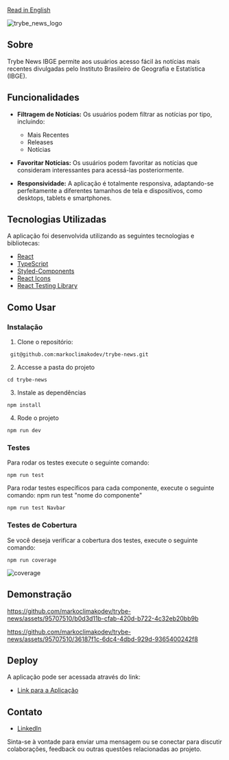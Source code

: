 [Read in English](/README.en.md)

![trybe_news_logo](https://github.com/markoclimakodev/trybe-news/assets/95707510/3abab91b-8f76-42a8-99ae-b1cc2f56ce59)

## Sobre 

Trybe News IBGE permite aos usuários acesso fácil às notícias mais recentes divulgadas pelo Instituto Brasileiro de Geografia e Estatística (IBGE).

## Funcionalidades

- **Filtragem de Notícias:** Os usuários podem filtrar as notícias por tipo, incluindo:
  - Mais Recentes
  - Releases
  - Notícias

- **Favoritar Notícias:** Os usuários podem favoritar as notícias que consideram interessantes para acessá-las posteriormente.

- **Responsividade:** A aplicação é totalmente responsiva, adaptando-se perfeitamente a diferentes tamanhos de tela e dispositivos, como desktops, tablets e smartphones.


## Tecnologias Utilizadas

A aplicação foi desenvolvida utilizando as seguintes tecnologias e bibliotecas:

- [React](https://reactjs.org/)
- [TypeScript](https://www.typescriptlang.org/)
- [Styled-Components](https://styled-components.com/)
- [React Icons](https://react-icons.github.io/react-icons/)
- [React Testing Library](https://testing-library.com/docs/react-testing-library/intro/)


## Como Usar

### Instalação
1. Clone o repositório:

```
 git@github.com:markoclimakodev/trybe-news.git
```

2. Accesse a pasta do projeto
   
```
cd trybe-news
```

3. Instale as dependências
```
npm install
```

4. Rode o projeto
```
npm run dev
```

### Testes
Para rodar os testes execute o seguinte comando:
```
npm run test
```
Para rodar testes específicos para cada componente, execute o seguinte comando:
npm run test "nome do componente"
```
npm run test Navbar
```

### Testes de Cobertura
Se você deseja verificar a cobertura dos testes, execute o seguinte comando:

```
npm run coverage
```
![coverage](https://github.com/markoclimakodev/trybe-news/assets/95707510/b4055446-e2fe-407b-919f-215e7c7baa4b)

## Demonstração

https://github.com/markoclimakodev/trybe-news/assets/95707510/b0d3d11b-cfab-420d-b722-4c32eb20bb9b

https://github.com/markoclimakodev/trybe-news/assets/95707510/36187f1c-6dc4-4dbd-929d-9365400242f8


## Deploy

A aplicação pode ser acessada através do link:

- [Link para a Aplicação](https://trybe-news.vercel.app/)

## Contato


- [LinkedIn](https://www.linkedin.com/in/markoclimako/)

Sinta-se à vontade para enviar uma mensagem ou se conectar para discutir colaborações, feedback ou outras questões relacionadas ao projeto.


